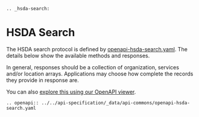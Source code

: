 ```eval_rst
.. _hsda-search:
```
# HSDA Search

The HSDA search protocol is defined by [openapi-hsda-search.yaml](../static/openapi-hsda-search.yaml). The details below show the available methods and responses. 

In general, responses should be a collection of organization, services and/or location arrays. Applications may choose how complete the records they provide in response are. 

You can also [explore this using our OpenAPI viewer](../../_static/swagger/?url=../openapi-hsda-search.yaml). 

```eval_rst
.. openapi:: ../../api-specification/_data/api-commons/openapi-hsda-search.yaml
```

